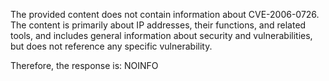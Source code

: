 The provided content does not contain information about CVE-2006-0726. The content is primarily about IP addresses, their functions, and related tools, and includes general information about security and vulnerabilities, but does not reference any specific vulnerability.

Therefore, the response is:
NOINFO